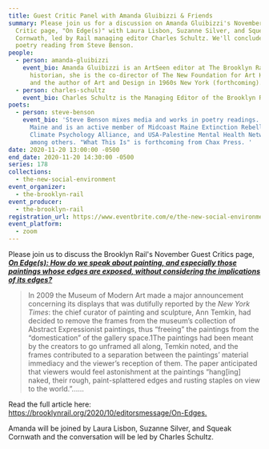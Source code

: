 ```yaml
---
title: Guest Critic Panel with Amanda Gluibizzi & Friends
summary: Please join us for a discussion on Amanda Gluibizzi's November Guest
  Critic page, "On Edge(s)" with Laura Lisbon, Suzanne Silver, and Squeak
  Cornwath, led by Rail managing editor Charles Schultz. We'll conclude with a
  poetry reading from Steve Benson.
people:
  - person: amanda-gluibizzi
    event_bio: Amanda Gluibizzi is an ArtSeen editor at The Brooklyn Rail. An art
      historian, she is the co-director of The New Foundation for Art History
      and the author of Art and Design in 1960s New York (forthcoming).
  - person: charles-schultz
    event_bio: Charles Schultz is the Managing Editor of the Brooklyn Rail.
poets:
  - person: steve-benson
    event_bio: 'Steve Benson mixes media and works in poetry readings. He lives in
      Maine and is an active member of Midcoast Maine Extinction Rebellion, the
      Climate Psychology Alliance, and USA-Palestine Mental Health Network,
      among others. "What This Is" is forthcoming from Chax Press. '
date: 2020-11-20 13:00:00 -0500
end_date: 2020-11-20 14:30:00 -0500
series: 178
collections:
  - the-new-social-environment
event_organizer:
  - the-brooklyn-rail
event_producer:
  - the-brooklyn-rail
registration_url: https://www.eventbrite.com/e/the-new-social-environment-178-guest-critic-panel-with-amanda-gluibizzi-tickets-129025469653
event_platform:
  - zoom
---
```

Please join us to discuss the Brooklyn Rail's November Guest Critics page, ***[On Edge(s): How do we speak about painting, and especially those paintings whose edges are exposed, without considering the implications of its edges?](https://brooklynrail.org/2020/10/editorsmessage/On-Edges)***

> In 2009 the Museum of Modern Art made a major announcement concerning its displays that was dutifully reported by the *New York Times*: the chief curator of painting and sculpture, Ann Temkin, had decided to remove the frames from the museum’s collection of Abstract Expressionist paintings, thus “freeing” the paintings from the “domestication” of the gallery space.1The paintings had been meant by the creators to go unframed all along, Temkin noted, and the frames contributed to a separation between the paintings’ material immediacy and the viewer’s reception of them. The paper anticipated that viewers would feel astonishment at the paintings “hang\[ing] naked, their rough, paint-splattered edges and rusting staples on view to the world.”......

Read the full article here: [https://brooklynrail.org/2020/10/editorsmessage/On-Edges. ](https://brooklynrail.org/2020/10/editorsmessage/On-Edges)

Amanda will be joined by Laura Lisbon, Suzanne Silver, and Squeak Cornwath and the conversation will be led by Charles Schultz.